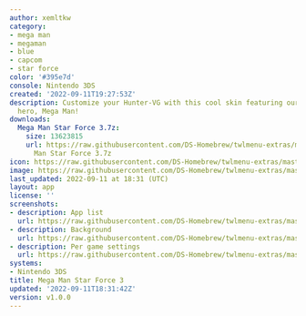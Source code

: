 ```yaml
---
author: xemltkw
category:
- mega man
- megaman
- blue
- capcom
- star force
color: '#395e7d'
console: Nintendo 3DS
created: '2022-09-11T19:27:53Z'
description: Customize your Hunter-VG with this cool skin featuring our legendary
  hero, Mega Man!
downloads:
  Mega Man Star Force 3.7z:
    size: 13623815
    url: https://raw.githubusercontent.com/DS-Homebrew/twlmenu-extras/master/_nds/TWiLightMenu/3dsmenu/themes/Mega
      Man Star Force 3.7z
icon: https://raw.githubusercontent.com/DS-Homebrew/twlmenu-extras/master/_nds/TWiLightMenu/3dsmenu/themes/meta/Mega%20Man%20Star%20Force%203/icon.png
image: https://raw.githubusercontent.com/DS-Homebrew/twlmenu-extras/master/_nds/TWiLightMenu/3dsmenu/themes/meta/Mega%20Man%20Star%20Force%203/icon.png
last_updated: 2022-09-11 at 18:31 (UTC)
layout: app
license: ''
screenshots:
- description: App list
  url: https://raw.githubusercontent.com/DS-Homebrew/twlmenu-extras/master/_nds/TWiLightMenu/3dsmenu/themes/meta/Mega%20Man%20Star%20Force%203/screenshots/App-list.png
- description: Background
  url: https://raw.githubusercontent.com/DS-Homebrew/twlmenu-extras/master/_nds/TWiLightMenu/3dsmenu/themes/meta/Mega%20Man%20Star%20Force%203/screenshots/Background.png
- description: Per game settings
  url: https://raw.githubusercontent.com/DS-Homebrew/twlmenu-extras/master/_nds/TWiLightMenu/3dsmenu/themes/meta/Mega%20Man%20Star%20Force%203/screenshots/Per-game-settings.png
systems:
- Nintendo 3DS
title: Mega Man Star Force 3
updated: '2022-09-11T18:31:42Z'
version: v1.0.0
---
```

